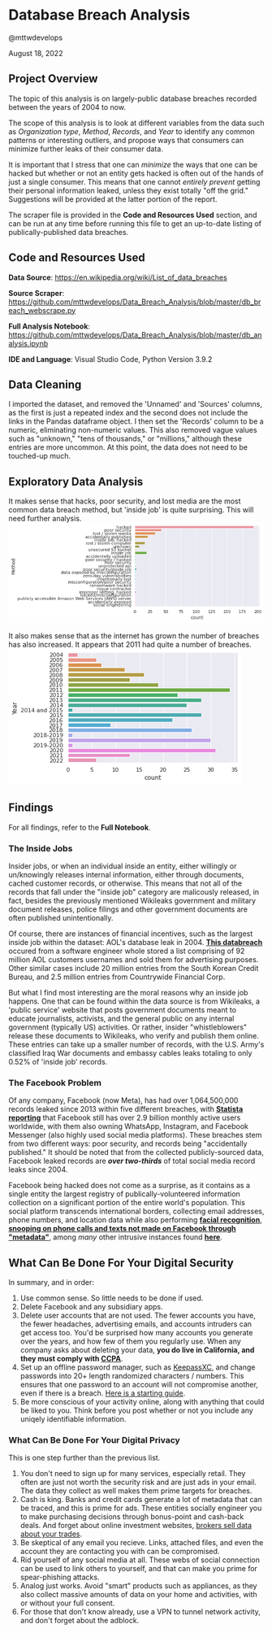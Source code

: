 # Database Breach Analysis

@mttwdevelops

August 18, 2022

## Project Overview

The topic of this analysis is on largely-public database breaches recorded between the years of 2004 to now. 

The scope of this analysis is to look at different variables from the data such as *Organization type*, *Method*, *Records*, and *Year* to identify any common patterns or interesting outliers, and propose ways that consumers can minimize further leaks of their consumer data.

It is important that I stress that one can *minimize* the ways that one can be hacked but whether or not an entity gets hacked is often out of the hands of just a single consumer. This means that one cannot *entirely prevent* getting their personal information leaked, unless they exist totally "off the grid." Suggestions will be provided at the latter portion of the report.

The scraper file is provided in the **Code and Resources Used** section, and can be run at any time before running this file to get an up-to-date listing of publically-published data breaches. 

## Code and Resources Used

**Data Source**: https://en.wikipedia.org/wiki/List_of_data_breaches

**Source Scraper**: https://github.com/mttwdevelops/Data_Breach_Analysis/blob/master/db_breach_webscrape.py

**Full Analysis Notebook**: https://github.com/mttwdevelops/Data_Breach_Analysis/blob/master/db_analysis.ipynb

**IDE and Language**: Visual Studio Code, Python Version 3.9.2

## Data Cleaning

I imported the dataset, and removed the 'Unnamed' and 'Sources' columns, as the first is just a repeated index and the second does not include the links in the Pandas dataframe object. I then set the 'Records' column to be a numeric, eliminating non-numeric values. This also removed vague values such as "unknown," "tens of thousands," or "millions," although these entries are more uncommon. At this point, the data does not need to be touched-up much.

## Exploratory Data Analysis

It makes sense that hacks, poor security, and lost media are the most common data breach method, but 'inside job' is quite surprising. This will need further analysis.
![Method](https://github.com/mttwdevelops/Data_Breach_Analysis/blob/master/method.png)

It also makes sense that as the internet has grown the number of breaches has also increased. It appears that 2011 had quite a number of breaches.
![Year](https://github.com/mttwdevelops/Data_Breach_Analysis/blob/master/year.png)

## Findings

For all findings, refer to the **Full Notebook**.

### The Inside Jobs

Insider jobs, or when an individual inside an entity, either willingly or un/knowingly releases internal information, either through documents, cached customer records, or otherwise. This means that not all of the records that fall under the "inside job" category are malicously released, in fact, besides the previously mentioned Wikileaks government and military document releases, police filings and other government documents are often published unintentionally.

Of course, there are instances of financial incentives, such as the largest inside job within the dataset: AOL's database leak in 2004. __[This databreach](https://money.cnn.com/2004/06/23/technology/aol_spam/)__ occured from a software engineer whole stored a list comprising of 92 million AOL customers usernames and sold them for advertising purposes. Other similar cases include 20 million entries from the South Korean Credit Bureau, and 2.5 million entries from Countrywide Financial Corp.

But what I find most interesting are the moral reasons why an inside job happens. One that can be found within the data source is from Wikileaks, a 'public service' website that posts government documents meant to educate journalists, activists, and the general public on any internal government (typically US) activities. Or rather, insider "whistleblowers" release these documents to Wikileaks, who verify and publish them online. These entries can take up a smaller number of records, with the U.S. Army's classified Iraq War documents and embassy cables leaks totaling to only 0.52% of 'inside job' records. 

### The Facebook Problem

Of any company, Facebook (now Meta), has had over 1,064,500,000 records leaked since 2013 within five different breaches, with __[Statista reporting](https://www.statista.com/statistics/272014/global-social-networks-ranked-by-number-of-users/)__ that Facebook still has over 2.9 billion monthly active users worldwide, with them also owning WhatsApp, Instagram, and Facebook Messenger (also highly used social media platforms). These breaches stem from two different ways: poor security, and records being "accidentally published." It should be noted that from the collected publicly-sourced data, Facebook leaked records are ***over two-thirds*** of total social media record leaks since 2004.

Facebook being hacked does not come as a surprise, as it contains as a single entity the largest registry of publically-volunteered information collection on a significant portion of the entire world's population. This social platform transcends international borders, collecting email addresses, phone numbers, and location data while also performing __[facial recognition](https://web.archive.org/web/20160605165148/http://www.theregister.co.uk/2015/11/10/facebook_scans_camera_for_your_friends/)__, __[snooping on phone calls and texts not made on Facebook through "metadata"](https://www.theguardian.com/technology/2018/mar/25/facebook-logs-texts-and-calls-users-find-as-they-delete-accounts-cambridge-analytica)__, among *many* other intrusive instances found __[here](https://stallman.org/facebook.html#privacy)__.

## What Can Be Done For Your Digital Security

In summary, and in order:
1. Use common sense. So little needs to be done if used.
2. Delete Facebook and any subsidiary apps.
3. Delete user accounts that are not used. The fewer accounts you have, the fewer headaches, advertising emails, and accounts intruders can get access too. You'd be surprised how many accounts you generate over the years, and how few of them you regularly use. When any company asks about deleting your data, **you do live in California, and they must comply with [CCPA](https://oag.ca.gov/privacy/ccpa)**.
4. Set up an offline password manager, such as [KeepassXC](https://keepassxc.org/), and change passwords into 20+ length randomized characters / numbers. This ensures that one password to an account will not compromise another, even if there is a breach. [Here is a starting guide](https://www.youtube.com/watch?v=Bpc3EEQ-GoA).
5. Be more conscious of your activity online, along with anything that could be liked to you. Think before you post whether or not you include any uniqely identifiable information.


### What Can Be Done For Your Digital Privacy

This is one step further than the previous list.

1. You don't need to sign up for many services, especially retail. They often are just not worth the security risk and are just ads in your email. The data they collect as well makes them prime targets for breaches.
2. Cash is king. Banks and credit cards generate a lot of metadata that can be traced, and this is prime for ads. These entities socially engineer you to make purchasing decisions through bonus-point and cash-back deals. And forget about online investment websites, [brokers sell data about your trades](https://dailycaller.com/2021/02/02/robinhood-hedge-funds-citadel-order-flows-gamestop-stock-market/).
3. Be skeptical of any email you recieve. Links, attached files, and even the account they are contacting you with can be compromised.
4. Rid yourself of any social media at all. These webs of social connection can be used to link others to yourself, and that can make you prime for spear-phishing attacks.
5. Analog just works. Avoid "smart" products such as appliances, as they also collect massive amounts of data on your home and activities, with or without your full consent. 
6. For those that don't know already, use a VPN to tunnel network activity, and don't forget about the adblock.